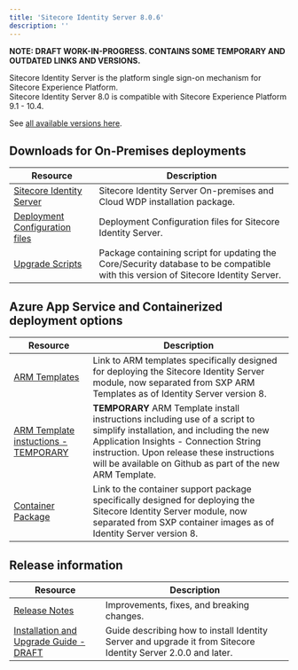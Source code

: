 ```yaml
---
title: 'Sitecore Identity Server 8.0.6'
description: ''
---
```


**NOTE: DRAFT WORK-IN-PROGRESS. CONTAINS SOME TEMPORARY AND OUTDATED LINKS AND VERSIONS.**

Sitecore Identity Server is the platform single sign-on mechanism for Sitecore Experience Platform.\
Sitecore Identity Server 8.0 is compatible with Sitecore Experience Platform 9.1 - 10.4.

See [all available versions here](/downloads/Sitecore_Identity).

## Downloads for On-Premises deployments

| Resource | Description |
| --- | --- |
| [Sitecore Identity Server](https://scdp.blob.core.windows.net/downloads/Sitecore%20Identity/7x/Sitecore%20Identity%207111/Sitecore.IdentityServer.7.1.11.scwdp.zip) | Sitecore Identity Server On-premises and Cloud WDP installation package. |
| [Deployment Configuration files](https://scdp.blob.core.windows.net/downloads/Sitecore%20Identity/7x/Sitecore%20Identity%207111/IdentityServer%20Deployment%20Configuration%207.1.zip) | Deployment Configuration files for Sitecore Identity Server. |
| [Upgrade Scripts](https://scdp.blob.core.windows.net/downloads/Sitecore%20Identity/7x/Sitecore%20Identity%207111/Sitecore.IdentityServer.UpgradeScripts.7.1.zip) | Package containing script for updating the Core/Security database to be compatible with this version of Sitecore Identity Server. |

## Azure App Service and Containerized deployment options

| Resource | Description |
| --- | --- |
| [ARM Templates](https://github.com/Sitecore/Sitecore-Azure-Quickstart-Templates) | Link to ARM templates specifically designed for deploying the Sitecore Identity Server module, now separated from SXP ARM Templates as of Identity Server version 8. |
| [ARM Template instuctions - TEMPORARY](https://scdp.blob.core.windows.net/downloads/Sitecore%20Identity/8x/Sitecore%20Identity%20Server%208%20-%20ARM%20Template%20implementation%20instructions%20-%20WORKING%20DRAFT%202025-01-23.md) | **TEMPORARY** ARM Template install instructions including use of a script to simplify installation, and including the new Application Insights - Connection String instruction. Upon release these instructions will be available on Github as part of the new ARM Template. |
| [Container Package](https://github.com/Sitecore/container-deployment/releases) | Link to the container support package specifically designed for deploying the Sitecore Identity Server module, now separated from SXP container images as of Identity Server version 8. |

## Release information

| Resource | Description |
| --- | --- |
| [Release Notes](/downloads/Sitecore_Identity/8x/Sitecore_Identity_806/Release_Notes) | Improvements, fixes, and breaking changes. |
| [Installation and Upgrade Guide - DRAFT](https://scdp.blob.core.windows.net/downloads/Sitecore%20Identity/8x/Sitecore%20Identity%20Server%20Installation%20and%20Upgrade%20Guide-8.0.X%20DRAFT.pdf) | Guide describing how to install Identity Server and upgrade it from Sitecore Identity Server 2.0.0 and later. |
